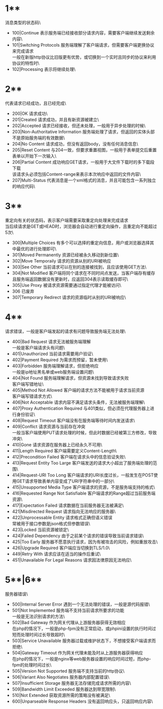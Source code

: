 # 1**
消息类型的状态码\

* 100|Continue
表示服务端已经接收部分请求内容，需要客户端继续发送剩余内容\
* 101|Switching Protocols
服务端理解了客户端请求，但需要客户端更换协议来完成请求\
一般在新版http协议比旧版更有优势，或切换到一个实时且同步的协议来利用协议的特性时\
* 102|Processing
表示将继续处理\

# 2**
代表请求已经成功，且已经完成\

* 200|OK
请求成功\
* 201|Created
请求成功，并且有新资源被建立\
* 202|Accepted
请求已经接收，但还未处理，一般用于异步处理的时候\
* 203|Non-Authoritative Information
服务端处理了请求，但返回的实体头部不是原始服务端的有效数据\
* 204|No Content
请求成功，但没有返回body，没有任何消息信息\
* 205|Reset Content
与204一致，但要求重置视图，一般用于表单提交后重置表单以开始下一次输入\
* 206|Partial Content
成功响应GET请求，一般用于大文件下载时的多下载段下载\
该请求头必须包括Content-range来表示本次响应中返回的文件内容\
* 207|Multi-Status
代表消息是一个xml格式的消息，并且可能包含一系列独立的响应代码\

# 3**
重定向有关的状态码，表示客户端需要采取重定向处理来完成请求\
当后续请求是GET或HEAD时，浏览器会自动进行重定向操作，且重定向不能超过5次\

* 300|Multiple Choices
有多个可以选择的重定向信息，用户或浏览器选择其中最优的进行处理即可\
* 301|Moved Permanently
资源已经被永久移动到新位置\
* 302|Move Temporaily
请求的资源从别的URI被响应
* 303|See Other
当前请求可以在别的连接被找到，且应该使用GET方法\
* 304|Not Modified
客户端将同个请求在不同时间点发送，当客户端存有缓存且服务端返回数据没有更新时，应返回304表示读取缓存即可\
* 305|Use Proxy
被请求资源需要通过指定代理才能被访问\
* 306
已废弃
* 307|Temporary Redirect
请求的资源临时从别的URI被响应\

# 4**
请求错误，一般是客户端发起的请求有问题导致服务端无法处理\

* 400|Bad Request
请求无法被服务端理解\
一般是客户端请求头有问题\
* 401|Unauthorized
当前请求需要用户验证\
* 402|Payment Required
为需求而预留，暂未使用\
* 403|Forbidden
服务端理解请求，但拒绝响应\
一般是ip地址黑名单或web服务端设置问题\
* 404|Not Found
服务端理解请求，但资源未找到导致请求失败\
客户端写错地址\
* 405|Method Not Allowed
客户端的请求方法不能被用于请求当前资源\
客户端写错请求方式\
* 406|Not Acceptable
请求内容不满足请求头条件，无法被服务端理解\
* 407|Proxy Authentication Required
与401类似，但必须在代理服务器上进行身份验证\
* 408|Request Timeout
客户端没有在服务端等待时间内发送请求\
* 409|Conflict
请求资源与当前存在冲突\
一般当客户端使用PUT请求处理的时候，但此时数据已经被第三方修改，导致冲突\
* 410|Gone
请求资源在服务器上已经永久不可用\
* 411|Length Required
客户端需要定义Content-Length\
* 412|Precondition Failed
客户端在请求头中的信息验证失败\
* 413|Request Entity Too Large
客户端发送的请求大小超出了服务端处理的范围\
* 414|Request-URI Too Long
客户端请求的URI长度过长，一般发生在POST使用GET请求导致表单内容变成了URI字符串中的一部分\
* 415|Unsupported Media Type
客户端请求的资源，不是服务端支持的格式\
* 416|Requested Range Not Satisfiable
客户端请求的Range超过当前服务端资源\
* 417|Expectation Failed
请求数据在当前服务器无法被满足\
* 421|Misdirected Request
请求指向无法响应的服务器\
* 422|Unprocessable Entity
请求格式正确但语义错误\
常被用于接口参数是json格式但参数错误\
* 423|Locked
当前资源被锁定\
* 424|Failed Dependency
由于之前某个请求的错误导致当前请求错误\
* 425|Too Early
服务器不愿意执行请求，因为有被攻击的风险，例如重放攻击\
* 426|Upgrade Required
客户端应当切换到TLS/1.0\
* 449|Retry With
请求应该在适当的操作后重试\
* 451|Unavailable For Legal Reasons
请求因法律原因无法响应\

# 5**|6**
服务器错误\

* 500|Internal Server Error
遇到一个无法处理的错误，一般是源代码报错\
* 501|Not Implemented
服务端不支持当前请求所要求的功能\
一般是无法识别请求的方法\
* 502|Bad Gateway
作为网关代理从上游服务器获得无效相应\
在php的情况下，一般是php-fpm没有正常启动，或phpini设置的执行时间过短而处理时间过长导致超时\
* 503|Service Unavailable
服务器过载或维护状态下，不想接受客户端请求而拒绝\
* 504|Gateway Timeout
作为网关代理未能及时从上游服务器获得响应\
在php的情况下，一般是nginx等web服务器设置的响应时间过短，而php-fpm的处理时间过长\
* 505|Version Not Supported
服务端不支持当前的http协议\
* 506|Variant Also Negotiates
服务器内部配置错误\
* 507|Insufficient Storage
服务器无法存储完成请求所需的内容\
* 509|Bandwidth Limit Exceeded
服务器达到带宽限制\
* 510|Not Extended
获取资源所需的策略没有被满足\
* 600|Unparseable Response Headers
没有返回响应头，只返回响应内容\